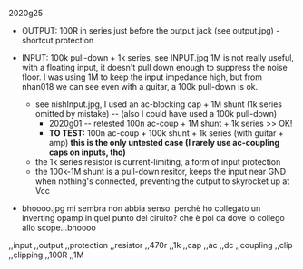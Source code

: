 ﻿2020g25

* OUTPUT:  100R in series just before the output jack (see output.jpg) - shortcut protection
* INPUT: 100k pull-down + 1k series, see INPUT.jpg
  1M is not really useful, with a floating input, it doesn't pull down enough to suppress the noise floor.
  I was using 1M to keep the input impedance high, but from nhan018 we can see even with a guitar, a 100k pull-down is ok.
  - see nishInput.jpg, I used an ac-blocking cap + 1M shunt (1k series omitted by mistake) -- (also I could have used a 100k pull-down)
    - 2020g01 -- retested 100n ac-coup + 1M shunt + 1k series >> OK!
    - **TO TEST:** 100n ac-coup + 100k shunt + 1k series (with guitar + amp) **this is the only untested case (I rarely use ac-coupling caps on inputs, tho)**
  - the 1k series resistor is current-limiting, a form of input protection
  - the 100k-1M shunt is a pull-down resitor, keeps the input near GND when nothing's connected, preventing the output to skyrocket up at Vcc


* bhoooo.jpg mi sembra non abbia senso: perchè ho collegato un inverting opamp in quel punto del ciruito? che è poi da dove lo collego allo scope...bhoooo

,,input
,,output
,,protection
,,resistor
,,470r
,,1k
,,cap
,,ac
,,dc
,,coupling
,,clip
,,clipping
,,100R
,,1M
